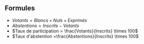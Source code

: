 
## Formules

- $Votants = Blancs + Nuls + Exprimés$
- $Abstentions = Inscrits - Votants$
- $Taux de participation = \frac{Votants}{Inscrits} \times 100$
- $Taux d'abstention =\frac{Abstentions}{Inscrits} \times 100$